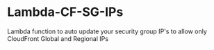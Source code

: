 # Lambda-CF-SG-IPs
Lambda function to auto update your security group IP's to allow only CloudFront Global and Regional IPs
